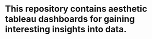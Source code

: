 # This repository contains aesthetic tableau dashboards for gaining interesting insights into data. 
